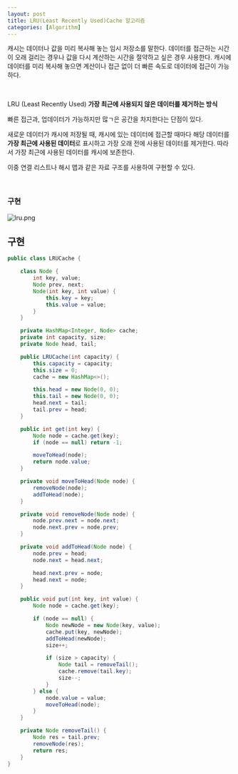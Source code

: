 ```yaml
---
layout: post
title: LRU(Least Recently Used)Cache 알고리즘
categories: [Algorithm]
---
```



캐시는 데이터나 값을 미리 복사해 놓는 임시 저장소를 말한다.
데이터를 접근하는 시간이 오래 걸리는 경우나 값을 다시 계산하는 시간을 절약하고 싶은 경우 사용한다.
캐시에 데이터를 미리 복사해 놓으면 계산이나 접근 없이 더 빠른 속도로 데이터에 접근이 가능하다.  


<br>

LRU (Least Recently Used)
**가장 최근에 사용되지 않은 데이터를 제거하는 방식**  

빠른 접근과, 업데이터가 가능하지만 많ㄱ은 공간을 차지한다는 단점이 있다.

새로운 데이터가 캐시에 저장될 때, 캐시에 있는 데이터에 접근할 때마다 해당 데이터를
**가장 최근에 사용된 데이터**로 표시하고 가장 오래 전에 사용된 데이터를 제거한다.
따라서 가장 최근에 사용된 데이터를 캐시에 보존한다.  

이중 연결 리스트나 해시 맵과 같은 자료 구조를 사용하여 구현할 수 있다.


<br>

### 구현
![lru.png](https://github.com/user-attachments/assets/863a880f-3ede-4108-8446-4b1e659fd9c4)


  
  






## 구현
```java
public class LRUCache {

    class Node {
        int key, value;
        Node prev, next;
        Node(int key, int value) {
            this.key = key;
            this.value = value;
        }
    }

    private HashMap<Integer, Node> cache;
    private int capacity, size;
    private Node head, tail;

    public LRUCache(int capacity) {
        this.capacity = capacity;
        this.size = 0;
        cache = new HashMap<>();

        this.head = new Node(0, 0);
        this.tail = new Node(0, 0);
        head.next = tail;
        tail.prev = head;
    }

    public int get(int key) {
        Node node = cache.get(key);
        if (node == null) return -1;

        moveToHead(node);
        return node.value;
    }

    private void moveToHead(Node node) {
        removeNode(node);
        addToHead(node);
    }

    private void removeNode(Node node) {
        node.prev.next = node.next;
        node.next.prev = node.prev;
    }

    private void addToHead(Node node) {
        node.prev = head;
        node.next = head.next;

        head.next.prev = node;
        head.next = node;
    }

    public void put(int key, int value) {
        Node node = cache.get(key);

        if (node == null) {
            Node newNode = new Node(key, value);
            cache.put(key, newNode);
            addToHead(newNode);
            size++;

            if (size > capacity) {
                Node tail = removeTail();
                cache.remove(tail.key);
                size--;
            }
        } else {
            node.value = value;
            moveToHead(node);
        }
    }

    private Node removeTail() {
        Node res = tail.prev;
        removeNode(res);
        return res;
    }
}
```


